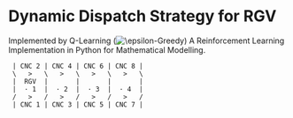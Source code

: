 # Dynamic Dispatch Strategy for RGV
Implemented by Q-Learning (<img src="https://latex.codecogs.com/gif.latex?\inline&space;\epsilon-Greedy" title="\epsilon-Greedy" />)
A Reinforcement Learning Implementation in Python for Mathematical Modelling.

```
 | CNC 2 | CNC 4 | CNC 6 | CNC 8 |
 \   >   \   >   \   >   \   >   \
 |  RGV  |       |       |       |
 |  · 1  |  · 2  |  · 3  |  · 4  |
 /   >   /   >   /   >   /   >   /
 | CNC 1 | CNC 3 | CNC 5 | CNC 7 |
```
